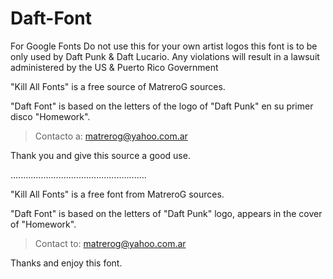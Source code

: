 # Daft-Font
For Google Fonts
Do not use this for your own artist logos this font is to be only used by Daft Punk & Daft Lucario. Any violations will result in a lawsuit administered by the US & Puerto Rico Government

"Kill All Fonts" is a free source of MatreroG 
sources.

"Daft Font" is based on the letters of the logo of 
"Daft Punk" en su primer disco "Homework".

> Contacto a: matrerog@yahoo.com.ar

Thank you and give this source a good use.


......................................................


"Kill All Fonts" is a free font from MatreroG 
sources.

"Daft Font" is based on the letters of "Daft Punk" 
logo, appears in the cover of "Homework".

> Contact to: matrerog@yahoo.com.ar

Thanks and enjoy this font.  
